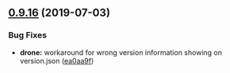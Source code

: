 ## [0.9.16](https://github.com/erxes/erxes-widgets/compare/0.9.15...0.9.16) (2019-07-03)


### Bug Fixes

* **drone:** workaround for wrong version information showing on version.json ([ea0aa9f](https://github.com/erxes/erxes-widgets/commit/ea0aa9f))

